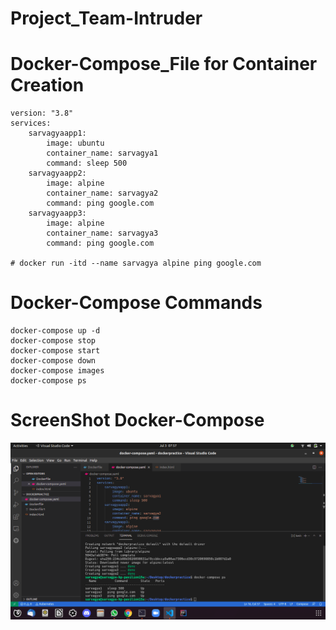 # Project_Team-Intruder



# Docker-Compose_File for Container Creation
```
version: "3.8"
services: 
    sarvagyaapp1:
        image: ubuntu
        container_name: sarvagya1
        command: sleep 500
    sarvagyaapp2:
        image: alpine
        container_name: sarvagya2
        command: ping google.com
    sarvagyaapp3:
        image: alpine
        container_name: sarvagya3
        command: ping google.com

# docker run -itd --name sarvagya alpine ping google.com
```

# Docker-Compose Commands
```
docker-compose up -d
docker-compose stop 
docker-compose start
docker-compose down
docker-compose images
docker-compose ps 
```

# ScreenShot Docker-Compose 
<img src="Docker-compose.png"/>





